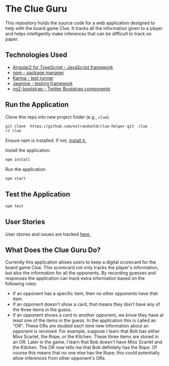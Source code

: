 # The Clue Guru

This repository holds the source code for a web application designed to help with the board game Clue. It tracks all the information given to a player and helps intelligently make inferences that can be difficult to track on paper.

## Technologies Used

* [Angular2 for TypeScript - JavaScript framework](https://angular.io/docs/ts/latest/)
* [npm - package manager](https://www.npmjs.com/)
* [Karma - test runner](https://karma-runner.github.io/1.0/index.html)
* [Jasmine - testing framework](https://jasmine.github.io/)
* [ng2-bootstrap - Twitter Bootstrap components](http://valor-software.com/ng2-bootstrap/#/)

## Run the Application

Clone this repo into new project folder (e.g., `clue`).
```bash
git clone  https://github.com/estrandvold/clue-helper.git  clue
cd clue
```

Ensure npm is installed. If not, [install it.](https://docs.npmjs.com/getting-started/installing-node)

Install the application.
```bash
npm install
```

Run the application.
```bash
npm start
```

## Test the Application

```bash
npm test
```

## User Stories
User stories and issues are tracked [here.](https://tree.taiga.io/project/estrandvold-clue-guru/)

## What Does the Clue Guru Do?
Currently this application allows users to keep a digital scorecard for the board game Clue. This scorecard not only tracks the player's information, but also the information for all the opponents. By recording guesses and responses the application can track extra information based on the following rules:
* If an opponent has a specific item, then no other opponents have that item.
* If an opponent doesn't show a card, that means they don't have any of the three items in the guess.
* If an opponent shows a card to another opponent, we know they have at least one of the items in the guess. In the application this is called an "OR". These ORs are studied each time new information about an opponent is received. For example, suppose I learn that Bob has either Miss Scarlet, the Rope, or the Kitchen. These three items are stored in an OR. Later in the game, I learn that Bob doesn't have Miss Scarlet and the Kitchen. The OR now tells me that Bob definitely has the Rope. Of course this means that no one else has the Rope; this could potentially allow inferences from other opponent's ORs.
